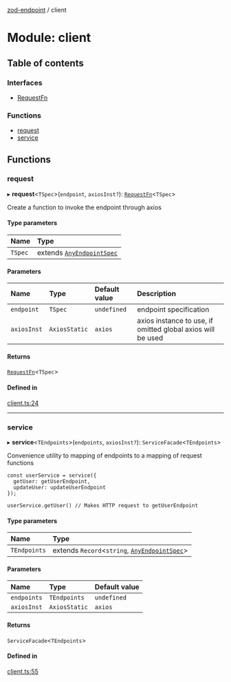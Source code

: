[zod-endpoint](../README.md) / client

# Module: client

## Table of contents

### Interfaces

- [RequestFn](../interfaces/client.RequestFn.md)

### Functions

- [request](client.md#request)
- [service](client.md#service)

## Functions

### request

▸ **request**<`TSpec`\>(`endpoint`, `axiosInst?`): [`RequestFn`](../interfaces/client.RequestFn.md)<`TSpec`\>

Create a function to invoke the endpoint through axios

#### Type parameters

| Name | Type |
| :------ | :------ |
| `TSpec` | extends [`AnyEndpointSpec`](spec.md#anyendpointspec) |

#### Parameters

| Name | Type | Default value | Description |
| :------ | :------ | :------ | :------ |
| `endpoint` | `TSpec` | `undefined` | endpoint specification |
| `axiosInst` | `AxiosStatic` | `axios` | axios instance to use, if omitted global axios will be used |

#### Returns

[`RequestFn`](../interfaces/client.RequestFn.md)<`TSpec`\>

#### Defined in

[client.ts:24](https://github.com/lorefnon/zod-endpoint/blob/3866358/src/client.ts#L24)

___

### service

▸ **service**<`TEndpoints`\>(`endpoints`, `axiosInst?`): `ServiceFacade`<`TEndpoints`\>

Convenience utility to mapping of endpoints to a mapping of request functions

    const userService = service({
      getUser: getUserEndpoint,
      updateUser: updateUserEndpoint
    });

    userService.getUser() // Makes HTTP request to getUserEndpoint

#### Type parameters

| Name | Type |
| :------ | :------ |
| `TEndpoints` | extends `Record`<`string`, [`AnyEndpointSpec`](spec.md#anyendpointspec)\> |

#### Parameters

| Name | Type | Default value |
| :------ | :------ | :------ |
| `endpoints` | `TEndpoints` | `undefined` |
| `axiosInst` | `AxiosStatic` | `axios` |

#### Returns

`ServiceFacade`<`TEndpoints`\>

#### Defined in

[client.ts:55](https://github.com/lorefnon/zod-endpoint/blob/3866358/src/client.ts#L55)
